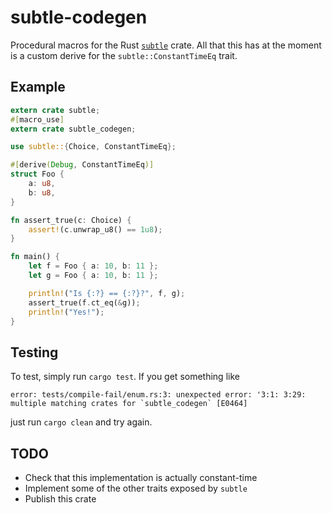 # subtle-codegen
Procedural macros for the Rust [`subtle`](https://doc.dalek.rs/subtle/) crate. All that this has at
the moment is a custom derive for the `subtle::ConstantTimeEq` trait.

## Example

```rust
extern crate subtle;
#[macro_use]
extern crate subtle_codegen;

use subtle::{Choice, ConstantTimeEq};

#[derive(Debug, ConstantTimeEq)]
struct Foo {
    a: u8,
    b: u8,
}

fn assert_true(c: Choice) {
    assert!(c.unwrap_u8() == 1u8);
}

fn main() {
    let f = Foo { a: 10, b: 11 };
    let g = Foo { a: 10, b: 11 };

    println!("Is {:?} == {:?}?", f, g);
    assert_true(f.ct_eq(&g));
    println!("Yes!");
}
```

## Testing

To test, simply run `cargo test`. If you get something like

```
error: tests/compile-fail/enum.rs:3: unexpected error: '3:1: 3:29: multiple matching crates for `subtle_codegen` [E0464]
```

just run `cargo clean` and try again.


## TODO

 * Check that this implementation is actually constant-time
 * Implement some of the other traits exposed by `subtle`
 * Publish this crate
